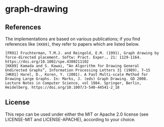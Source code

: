 # graph-drawing

## References

The implementations are based on various publications; if you find references like `[KK89]`, they refer to papers which are listed below.

```
[FR91] Fruchterman, T.M.J. and Reingold, E.M. (1991), Graph drawing by force-directed placement. Softw: Pract. Exper., 21: 1129-1164. https://doi.org/10.1002/spe.4380211102
[KK89] Kamada and S. Kawai, “An Algorithm for Drawing General Undirected Graphs”, Information Processing Letters 31 (1989), 7–15
[HK01] Harel, D., Koren, Y. (2001). A Fast Multi-scale Method for Drawing Large Graphs. In: Marks, J. (eds) Graph Drawing. GD 2000. Lecture Notes in Computer Science, vol 1984. Springer, Berlin, Heidelberg. https://doi.org/10.1007/3-540-44541-2_18
```

## License

This repo can be used under either the MIT or Apache 2.0 license (see LICENSE-MIT and LICENSE-APACHE), according to your choice.
